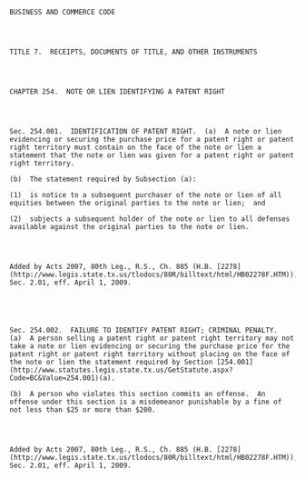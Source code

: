 ﻿
    
    
    	
    					
    
    
    BUSINESS AND COMMERCE CODE
    
      
    
    
    TITLE 7.  RECEIPTS, DOCUMENTS OF TITLE, AND OTHER INSTRUMENTS
    
      
    
    
    CHAPTER 254.  NOTE OR LIEN IDENTIFYING A PATENT RIGHT 
    
      
    
    
    Sec. 254.001.  IDENTIFICATION OF PATENT RIGHT.  (a)  A note or lien evidencing or securing the purchase price for a patent right or patent right territory must contain on the face of the note or lien a statement that the note or lien was given for a patent right or patent right territory.
    
    (b)  The statement required by Subsection (a):
    
    (1)  is notice to a subsequent purchaser of the note or lien of all equities between the original parties to the note or lien;  and
    
    (2)  subjects a subsequent holder of the note or lien to all defenses available against the original parties to the note or lien.
    
    
    
    
    Added by Acts 2007, 80th Leg., R.S., Ch. 885 (H.B. [2278](http://www.legis.state.tx.us/tlodocs/80R/billtext/html/HB02278F.HTM)), Sec. 2.01, eff. April 1, 2009.
    
    
    
    
    
    Sec. 254.002.  FAILURE TO IDENTIFY PATENT RIGHT; CRIMINAL PENALTY.  (a)  A person selling a patent right or patent right territory may not take a note or lien evidencing or securing the purchase price for the patent right or patent right territory without placing on the face of the note or lien the statement required by Section [254.001](http://www.statutes.legis.state.tx.us/GetStatute.aspx?Code=BC&Value=254.001)(a).
    
    (b)  A person who violates this section commits an offense.  An offense under this section is a misdemeanor punishable by a fine of not less than $25 or more than $200.
    
    
    
    
    Added by Acts 2007, 80th Leg., R.S., Ch. 885 (H.B. [2278](http://www.legis.state.tx.us/tlodocs/80R/billtext/html/HB02278F.HTM)), Sec. 2.01, eff. April 1, 2009.
    
    
    
    
    				
